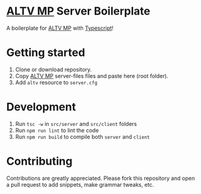 
# [ALTV MP] Server Boilerplate
A boilerplate for [ALTV MP] with [Typescript]!

# Getting started
1. Clone or download repository.
2. Copy [ALTV MP] server-files files and paste here (root folder).
3. Add `altv` resource to `server.cfg`

# Development
1. Run `tsc -w` in `src/server` and `src/client` folders
2. Run `npm run lint` to lint the code
3. Run `npm run build` to compile both `server` and `client`

# Contributing
Contributions are greatly appreciated. Please fork this repository and open a pull request to add snippets, make grammar tweaks, etc.

[ALTV MP]: <https://altv.mp/>
[Typescript]: <https://www.typescriptlang.org/>
